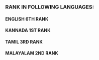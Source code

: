 ### RANK IN FOLLOWING LANGUAGES:
#### ENGLISH     6TH RANK
#### KANNADA     1ST RANK
#### TAMIL       3RD RANK
#### MALAYALAM   2ND RANK
